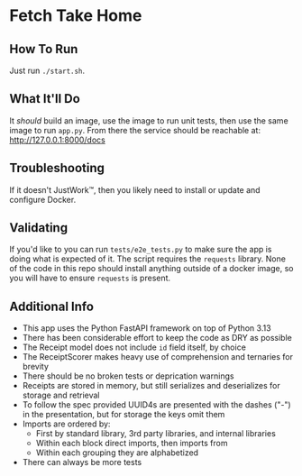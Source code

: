 # Fetch Take Home

## How To Run

Just run `./start.sh`.

## What It'll Do

It *should* build an image, use the image to run unit tests, then use the same
image to run `app.py`.  From there the service should be reachable at:
http://127.0.0.1:8000/docs

## Troubleshooting

If it doesn't JustWork™, then you likely need to install or update and configure
Docker.  

## Validating

If you'd like to you can run `tests/e2e_tests.py` to make sure the app is doing
what is expected of it.  The script requires the `requests` library.  None of
the code in this repo should install anything outside of a docker image, so you
will have to ensure `requests` is present.

## Additional Info

* This app uses the Python FastAPI framework on top of Python 3.13
* There has been considerable effort to keep the code as DRY as possible
* The Receipt model does not include `id` field itself, by choice
* The ReceiptScorer makes heavy use of comprehension and ternaries for brevity
* There should be no broken tests or deprication warnings
* Receipts are stored in memory, but still serializes and deserializes for
  storage and retrieval
* To follow the spec provided UUID4s are presented with the dashes ("-") in the
  presentation, but for storage the keys omit them
* Imports are ordered by:
    * First by standard library, 3rd party libraries, and internal libraries
    * Within each block direct imports, then imports from
    * Within each grouping they are alphabetized
* There can always be more tests
